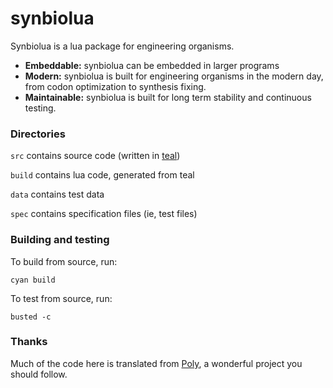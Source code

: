 # synbiolua

Synbiolua is a lua package for engineering organisms.

* __Embeddable:__ synbiolua can be embedded in larger programs
* __Modern:__ synbiolua is built for engineering organisms in the modern day, from codon optimization to synthesis fixing.
* __Maintainable:__ synbiolua is built for long term stability and continuous testing.

### Directories
`src` contains source code (written in [teal](https://github.com/teal-language))

`build` contains lua code, generated from teal

`data` contains test data

`spec` contains specification files (ie, test files)

### Building and testing
To build from source, run:
```
cyan build
```

To test from source, run:
```
busted -c
```

### Thanks
Much of the code here is translated from [Poly](https://github.com/TimothyStiles/poly), a wonderful project you should follow.
